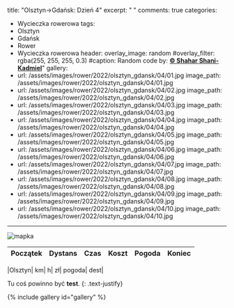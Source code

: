 title: "Olsztyn->Gdańsk: Dzień 4"
excerpt: " "
comments: true
categories:
  - Wycieczka rowerowa
tags:
  - Olsztyn
  - Gdańsk
  - Rower  
  - Wycieczka rowerowa
header:
  overlay_image: random
  #overlay_filter: rgba(255, 255, 255, 0.3)
  #caption: Random code by: [**© Shahar Shani-Kadmiel**](https://shaharkadmiel.github.io)"
gallery:
  - url: /assets/images/rower/2022/olsztyn_gdansk/04/01.jpg
    image_path: /assets/images/rower/2022/olsztyn_gdansk/04/01.jpg
  - url: /assets/images/rower/2022/olsztyn_gdansk/04/02.jpg
    image_path: /assets/images/rower/2022/olsztyn_gdansk/04/02.jpg
  - url: /assets/images/rower/2022/olsztyn_gdansk/04/03.jpg
    image_path: /assets/images/rower/2022/olsztyn_gdansk/04/03.jpg
  - url: /assets/images/rower/2022/olsztyn_gdansk/04/04.jpg
    image_path: /assets/images/rower/2022/olsztyn_gdansk/04/04.jpg
  - url: /assets/images/rower/2022/olsztyn_gdansk/04/05.jpg
    image_path: /assets/images/rower/2022/olsztyn_gdansk/04/05.jpg
  - url: /assets/images/rower/2022/olsztyn_gdansk/04/06.jpg
    image_path: /assets/images/rower/2022/olsztyn_gdansk/04/06.jpg
  - url: /assets/images/rower/2022/olsztyn_gdansk/04/07.jpg
    image_path: /assets/images/rower/2022/olsztyn_gdansk/04/07.jpg
  - url: /assets/images/rower/2022/olsztyn_gdansk/04/08.jpg
    image_path: /assets/images/rower/2022/olsztyn_gdansk/04/08.jpg
  - url: /assets/images/rower/2022/olsztyn_gdansk/04/09.jpg
    image_path: /assets/images/rower/2022/olsztyn_gdansk/04/09.jpg
  - url: /assets/images/rower/2022/olsztyn_gdansk/04/10.jpg
    image_path: /assets/images/rower/2022/olsztyn_gdansk/04/10.jpg
---
![mapka](/assets/images/rower/2022/olsztyn_gdansk/04/mapka.png)

|Początek|Dystans|Czas|Koszt|Pogoda|Koniec|
|:---:|:---:|:---:|:---:|:---:|:---:|
<!--emoti weather -- ☀️🌤️🌥️🌦️🌧️🌩️-->
|Olsztyn| km| h| zł| pogoda| dest|

Tu coś powinno być **test**.
{: .text-justify}

{% include gallery id="gallery" %}
<!--
{% include video id="770VWcs8g9E" provider="youtube" %}
-->


